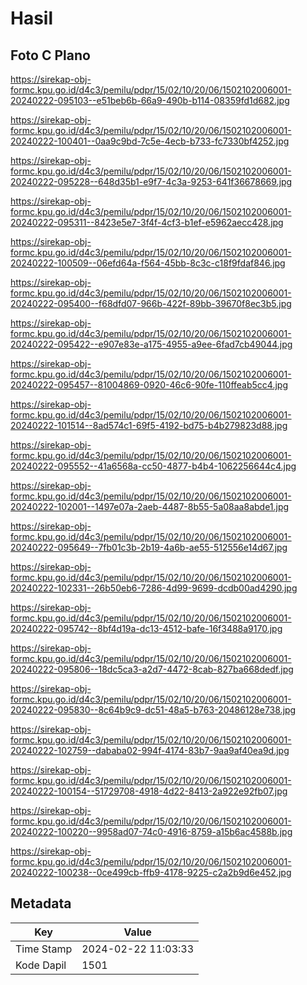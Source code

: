 # Hasil

## Foto C Plano

https://sirekap-obj-formc.kpu.go.id/d4c3/pemilu/pdpr/15/02/10/20/06/1502102006001-20240222-095103--e51beb6b-66a9-490b-b114-08359fd1d682.jpg

https://sirekap-obj-formc.kpu.go.id/d4c3/pemilu/pdpr/15/02/10/20/06/1502102006001-20240222-100401--0aa9c9bd-7c5e-4ecb-b733-fc7330bf4252.jpg

https://sirekap-obj-formc.kpu.go.id/d4c3/pemilu/pdpr/15/02/10/20/06/1502102006001-20240222-095228--648d35b1-e9f7-4c3a-9253-641f36678669.jpg

https://sirekap-obj-formc.kpu.go.id/d4c3/pemilu/pdpr/15/02/10/20/06/1502102006001-20240222-095311--8423e5e7-3f4f-4cf3-b1ef-e5962aecc428.jpg

https://sirekap-obj-formc.kpu.go.id/d4c3/pemilu/pdpr/15/02/10/20/06/1502102006001-20240222-100509--06efd64a-f564-45bb-8c3c-c18f9fdaf846.jpg

https://sirekap-obj-formc.kpu.go.id/d4c3/pemilu/pdpr/15/02/10/20/06/1502102006001-20240222-095400--f68dfd07-966b-422f-89bb-39670f8ec3b5.jpg

https://sirekap-obj-formc.kpu.go.id/d4c3/pemilu/pdpr/15/02/10/20/06/1502102006001-20240222-095422--e907e83e-a175-4955-a9ee-6fad7cb49044.jpg

https://sirekap-obj-formc.kpu.go.id/d4c3/pemilu/pdpr/15/02/10/20/06/1502102006001-20240222-095457--81004869-0920-46c6-90fe-110ffeab5cc4.jpg

https://sirekap-obj-formc.kpu.go.id/d4c3/pemilu/pdpr/15/02/10/20/06/1502102006001-20240222-101514--8ad574c1-69f5-4192-bd75-b4b279823d88.jpg

https://sirekap-obj-formc.kpu.go.id/d4c3/pemilu/pdpr/15/02/10/20/06/1502102006001-20240222-095552--41a6568a-cc50-4877-b4b4-1062256644c4.jpg

https://sirekap-obj-formc.kpu.go.id/d4c3/pemilu/pdpr/15/02/10/20/06/1502102006001-20240222-102001--1497e07a-2aeb-4487-8b55-5a08aa8abde1.jpg

https://sirekap-obj-formc.kpu.go.id/d4c3/pemilu/pdpr/15/02/10/20/06/1502102006001-20240222-095649--7fb01c3b-2b19-4a6b-ae55-512556e14d67.jpg

https://sirekap-obj-formc.kpu.go.id/d4c3/pemilu/pdpr/15/02/10/20/06/1502102006001-20240222-102331--26b50eb6-7286-4d99-9699-dcdb00ad4290.jpg

https://sirekap-obj-formc.kpu.go.id/d4c3/pemilu/pdpr/15/02/10/20/06/1502102006001-20240222-095742--8bf4d19a-dc13-4512-bafe-16f3488a9170.jpg

https://sirekap-obj-formc.kpu.go.id/d4c3/pemilu/pdpr/15/02/10/20/06/1502102006001-20240222-095806--18dc5ca3-a2d7-4472-8cab-827ba668dedf.jpg

https://sirekap-obj-formc.kpu.go.id/d4c3/pemilu/pdpr/15/02/10/20/06/1502102006001-20240222-095830--8c64b9c9-dc51-48a5-b763-20486128e738.jpg

https://sirekap-obj-formc.kpu.go.id/d4c3/pemilu/pdpr/15/02/10/20/06/1502102006001-20240222-102759--dababa02-994f-4174-83b7-9aa9af40ea9d.jpg

https://sirekap-obj-formc.kpu.go.id/d4c3/pemilu/pdpr/15/02/10/20/06/1502102006001-20240222-100154--51729708-4918-4d22-8413-2a922e92fb07.jpg

https://sirekap-obj-formc.kpu.go.id/d4c3/pemilu/pdpr/15/02/10/20/06/1502102006001-20240222-100220--9958ad07-74c0-4916-8759-a15b6ac4588b.jpg

https://sirekap-obj-formc.kpu.go.id/d4c3/pemilu/pdpr/15/02/10/20/06/1502102006001-20240222-100238--0ce499cb-ffb9-4178-9225-c2a2b9d6e452.jpg


## Metadata

| Key        | Value               |
| ---------- | ------------------- |
| Time Stamp | 2024-02-22 11:03:33 |
| Kode Dapil | 1501                |



